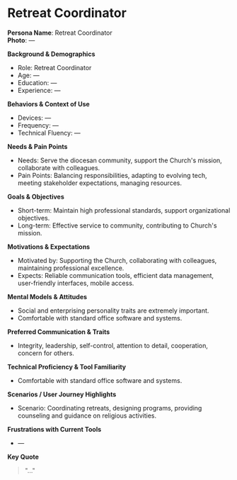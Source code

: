 # Retreat Coordinator

**Persona Name**: Retreat Coordinator  
**Photo**: —  

**Background & Demographics**  
- Role: Retreat Coordinator  
- Age: —  
- Education: —  
- Experience: —  

**Behaviors & Context of Use**  
- Devices: —  
- Frequency: —  
- Technical Fluency: —  

**Needs & Pain Points**  
- Needs: Serve the diocesan community, support the Church's mission, collaborate with colleagues.  
- Pain Points: Balancing responsibilities, adapting to evolving tech, meeting stakeholder expectations, managing resources.  

**Goals & Objectives**  
- Short-term: Maintain high professional standards, support organizational objectives.  
- Long-term: Effective service to community, contributing to Church's mission.  

**Motivations & Expectations**  
- Motivated by: Supporting the Church, collaborating with colleagues, maintaining professional excellence.  
- Expects: Reliable communication tools, efficient data management, user-friendly interfaces, mobile access.  

**Mental Models & Attitudes**  
- Social and enterprising personality traits are extremely important.  
- Comfortable with standard office software and systems.  

**Preferred Communication & Traits**  
- Integrity, leadership, self-control, attention to detail, cooperation, concern for others.  

**Technical Proficiency & Tool Familiarity**  
- Comfortable with standard office software and systems.  

**Scenarios / User Journey Highlights**  
- Scenario: Coordinating retreats, designing programs, providing counseling and guidance on religious activities.  

**Frustrations with Current Tools**  
- —  

**Key Quote**  
> "…"  